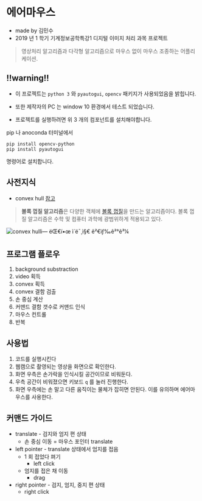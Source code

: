 # 에어마우스
* made by 김민수
* 2019 년 1 학기 기계정보공학특강1 디지털 이미지 처리 과목 프로젝트
>영상처리 알고리즘과 다각형 알고리즘으로 마우스 없이 마우스 조종하는 어플리케이션.

##  !!warning!!

* 이 프로젝트는 `python 3` 와 `pyautogui`, `opencv` 패키지가 사용되었음을 밝힙니다.
* 또한 제작자의 PC 는 window 10 환경에서 테스트 되었습니다. 

* 프로젝트를 실행하려면 위 3 개의 컴포넌트를 설치해야합니다.

pip 나 anoconda 터미널에서

    pip install opencv-python
    pip install pyautogui

명령어로 설치합니다.

## 사전지식
* convex hull [참고](https://ko.wikipedia.org/wiki/%EB%B3%BC%EB%A1%9D_%EA%BB%8D%EC%A7%88_%EC%95%8C%EA%B3%A0%EB%A6%AC%EC%A6%98)
> **볼록 껍질 알고리즘**은 다양한 객체에  [볼록 껍질](https://ko.wikipedia.org/wiki/%EB%B3%BC%EB%A1%9D_%ED%8F%90%ED%8F%AC "볼록 폐포")을 만드는 알고리즘이다. 볼록 껍질 알고리즘은 수학 및 컴퓨터 과학에 광범위하게 적용되고 있다.

![convex hullì— ëŒ€í•œ ì´ë¯¸ì§€ ê²€ìƒ‰ê²°ê³¼](https://miro.medium.com/max/1354/1*F4IUmOJbbLMJiTgHxpoc7Q.png)

## 프로그램 플로우
1. background substraction
2. video 획득
3. convex 획득
4. convex 결함 검출
5. 손 중심 계산
6. 커맨드 결함 갯수로 커맨드 인식
7. 마우스 컨트롤
8. 반복

## 사용법
1. 코드를 실행시킨다
2. 웹캠으로 촬영되는 영상을 화면으로 확인한다.
3. 화면 우측은 손가락을 인식시킬 공간이므로 비워둔다.
4. 우측 공간이 비워졌으면 키보드 `q` 를 눌러 진행한다.
5. 화면 우측에는 손 말고 다른 움직이는 물체가 잡히면 안된다. 이를 유의하며 에어마우스를 사용한다.

## 커맨드 가이드
* translate - 검지와 엄지 편 상태
	* 손 중심 이동 = 마우스 포인터 translate
* left pointer - translate 상태에서 엄지를 접음
	* 1 회 접었다 펴기
		* left click
	* 엄지를 접은 채 이동
		* drag
* right pointer - 검지, 엄지, 중지 편 상태
	* right click
